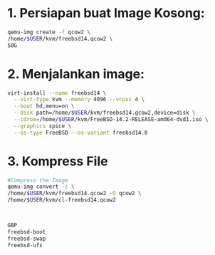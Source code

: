 # 1. Persiapan buat Image Kosong:
```sh
qemu-img create -f qcow2 \
/home/$USER/kvm/freebsd14.qcow2 \
50G
```

# 2. Menjalankan image:

```sh
virt-install --name freebsd14 \
  --virt-type kvm --memory 4096 --vcpus 4 \
  --boot hd,menu=on \
  --disk path=/home/$USER/kvm/freebsd14.qcow2,device=disk \
  --cdrom=/home/$USER/kvm/FreeBSD-14.2-RELEASE-amd64-dvd1.iso \
  --graphics spice \
  --os-type FreeBSD --os-variant freebsd14.0
```

# 3. Kompress File
```sh
#Compress the Image
qemu-img convert -c \
/home/$USER/kvm/freebsd14.qcow2 -O qcow2 \
/home/$USER/kvm/cl-freebsd14.qcow2



GBP
freebsd-boot
freebsd-swap
freebsd-ufs